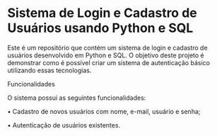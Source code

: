# Sistema de Login e Cadastro de Usuários usando Python e SQL

Este é um repositório que contém um sistema de login e cadastro de usuários desenvolvido em Python e SQL. O objetivo deste projeto é demonstrar como é possível criar um sistema de autenticação básico utilizando essas tecnologias.

Funcionalidades

O sistema possui as seguintes funcionalidades:

• Cadastro de novos usuários com nome, e-mail, usuário e senha;

• Autenticação de usuários existentes.

